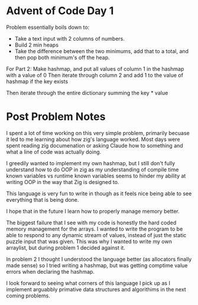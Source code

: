 # Advent of Code Day 1 

Problem essentially boils down to:

- Take a text input with 2 columns of numbers.
- Build 2 min heaps
- Take the difference between the two minimums, add that to a total, and then pop both minimum's off the heap.

For Part 2:
Make hashmap, and put all values of column 1 in the hashmap with a value of 0
Then iterate through column 2 and add 1 to the value of hashmap if the key exists

Then iterate through the entire dictionary summing the key * value

# Post Problem Notes
I spent a lot of time working on this very simple problem, primarily becuase it led to me learning about how zig's language worked.
Most days were spent reading zig documenation or asking Claude how to something and what a line of code was actually doing.

I greedily wanted to implement my own hashmap, but I still don't fully understand how to do OOP in zig as my understanding of compile time known variables vs runtime known variables seems to hinder my ability at writing OOP in the way that Zig is designed to.

This language is very fun to write in though as it feels nice being able to see everything that is being done. 

I hope that in the future I learn how to properly manage memory better.

The biggest failure that I see with my code is honestly the hard coded memory management for the arrays.
I wanted to write the program to be able to respond to any dynamic stream of values, instead of just the static puzzle input that was given.
This was why I wanted to write my own arraylist, but during problem 1 decided against it.

In problem 2 I thought I understood the language better (as allocators finally made sense) so I tried writing a hashmap, but was getting comptime value errors when declaring the hashmap.

I look forward to seeing what corners of this language I pick up as I implement arguabbly primative data structures and algorithims in the next coming problems.

